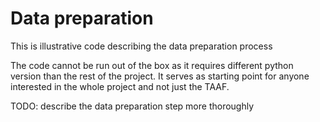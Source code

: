 # Data preparation
This is illustrative code describing the data preparation process

The code cannot be run out of the box as it requires different python
version than the rest of the project. It serves as starting point for
anyone interested in the whole project and not just the TAAF.

TODO: describe the data preparation step more thoroughly
